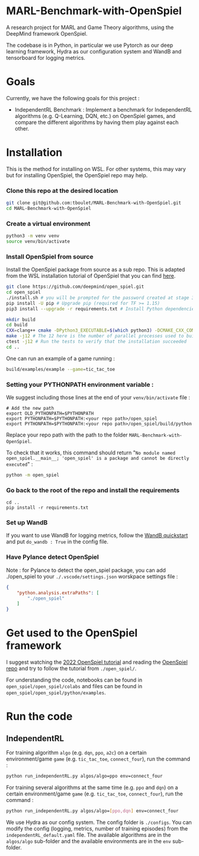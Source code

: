 # MARL-Benchmark-with-OpenSpiel
A research project for MARL and Game Theory algorithms, using the DeepMind framework OpenSpiel.

The codebase is in Python, in particular we use Pytorch as our deep learning framework, Hydra as our configuration system and WandB and tensorboard for logging metrics.



# Goals

Currently, we have the following goals for this project :
- IndependentRL Benchmark : Implement a benchmark for IndependentRL algorithms (e.g. Q-Learning, DQN, etc.) on OpenSpiel games, and compare the different algorithms by having them play against each other.


# Installation

This is the method for installing on WSL. For other systems, this may vary but for installing OpenSpiel, the OpenSpiel repo may help.

### Clone this repo at the desired location

```bash
git clone git@github.com:tboulet/MARL-Benchmark-with-OpenSpiel.git
cd MARL-Benchmark-with-OpenSpiel
```

### Create a virtual environment

```bash
python3 -m venv venv
source venv/bin/activate
```

### Install OpenSpiel from source

Install the OpenSpiel package from source as a sub repo. This is adapted from the WSL installation tutorial of OpenSpiel that you can find [here](https://github.com/google-deepmind/open_spiel/blob/master/docs/windows.md#option-2-windows-installation-using-windows-subsystem-for-linux-wsl).
```bash
git clone https://github.com/deepmind/open_spiel.git
cd open_spiel
./install.sh # you will be prompted for the password created at stage 3. Press Y to continue and install. During installation press Yes to restart services during package upgrades
pip install -U pip # Upgrade pip (required for TF >= 1.15)
pip3 install --upgrade -r requirements.txt # Install Python dependencies

mkdir build
cd build
CXX=clang++ cmake -DPython3_EXECUTABLE=$(which python3) -DCMAKE_CXX_COMPILER=clang++ ../open_spiel
make -j12 # The 12 here is the number of parallel processes used to build
ctest -j12 # Run the tests to verify that the installation succeeded
cd ..
```

One can run an example of a game running :

```bash
build/examples/example --game=tic_tac_toe
```

### Setting your PYTHONPATH environment variable :

We suggest including those lines at the end of your `venv/bin/activate` file :

```shell
# Add the new path
export OLD_PYTHONPATH=$PYTHONPATH
export PYTHONPATH=$PYTHONPATH:<your repo path>/open_spiel
export PYTHONPATH=$PYTHONPATH:<your repo path>/open_spiel/build/python
```
Replace your repo path with the path to the folder `MARL-Benchmark-with-OpenSpiel`.

To check that it works, this command should return "`No module named open_spiel.__main__; 'open_spiel' is a package and cannot be directly executed`" :

```bash
python -m open_spiel
```

### Go back to the root of the repo and install the requirements

```
cd ..
pip install -r requirements.txt
```

### Set up WandB

If you want to use WandB for logging metrics, follow the [WandB quickstart](https://docs.wandb.ai/quickstart) and put `do_wandb : True` in the config file.


### Have Pylance detect OpenSpiel

Note : for Pylance to detect the open_spiel package, you can add ./open_spiel to your `./.vscode/settings.json` worskpace settings file :

```json
{
    "python.analysis.extraPaths": [
        "./open_spiel"
    ]
}
```



# Get used to the OpenSpiel framework

I suggest watching the [2022 OpenSpiel tutorial](https://www.youtube.com/watch?v=8NCPqtPwlFQ&ab_channel=MarcLanctot) and reading the [OpenSpiel repo](https://github.com/google-deepmind/open_spiel/tree/master) and try to follow the tutorial from `./open_spiel/`.

For understanding the code, notebooks can be found in `open_spiel/open_spiel/colabs` and files can be found in `open_spiel/open_spiel/python/examples`.



# Run the code

## IndependentRL 
For training algorithm `algo` (e.g. `dqn`, `ppo`, `a2c`) on a certain environment/game `game` (e.g. `tic_tac_toe`, `connect_four`), run the command :

```bash
python run_independentRL.py algos/algo=ppo env=connect_four
```

For training several algorithms at the same time (e.g. `ppo` and `dqn`) on a certain environment/game `game` (e.g. `tic_tac_toe`, `connect_four`), run the command :

```bash
python run_independentRL.py algos/algo=[ppo,dqn] env=connect_four
```

We use Hydra as our config system. The config folder is `./configs`. You can modify the config (logging, metrics, number of training episodes) from the `independentRL_default.yaml` file. The available algorithms are in the `algos/algo` sub-folder and the available environments are in the `env` sub-folder. 